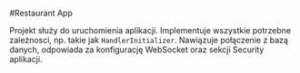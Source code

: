 #Restaurant App

Projekt służy do uruchomienia aplikacji. Implementuje wszystkie potrzebne zależnosci, np. takie jak `HandlerInitializer`. Nawiązuje połączenie z bazą danych, odpowiada za konfigurację WebSocket oraz sekcji Security aplikacji.  
